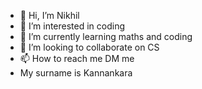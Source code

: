 - 👋 Hi, I’m Nikhil
- 👀 I’m interested in coding
- 🌱 I’m currently learning maths and coding
- 💞️ I’m looking to collaborate on CS 
- 📫 How to reach me DM me
- My surname is Kannankara
<!---
knikhil25/knikhil25 is a ✨ special ✨ repository because its `README.md` (this file) appears on your GitHub profile.
You can click the Preview link to take a look at your changes.
--->
